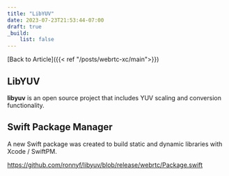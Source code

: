 ```yaml
---
title: "LibYUV"
date: 2023-07-23T21:53:44-07:00
draft: true
_build:
    list: false
---
```


[Back to Article]({{< ref "/posts/webrtc-xc/main">}})

## LibYUV

**libyuv** is an open source project that includes YUV scaling and conversion functionality.

## Swift Package Manager

A new Swift package was created to build static and dynamic libraries with Xcode / SwiftPM.

https://github.com/ronnyf/libyuv/blob/release/webrtc/Package.swift
